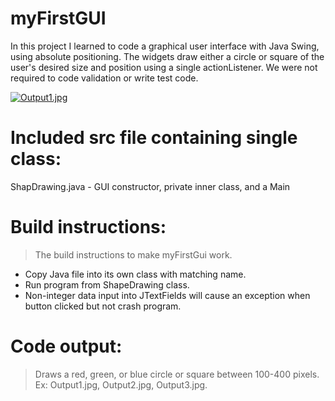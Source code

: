 # myFirstGUI
In this project I learned to code a graphical user interface with Java Swing, using absolute positioning. The widgets draw either a circle or square of the user's desired size and position using a single actionListener. We were not required to code validation or write test code.

[![Output1.jpg](https://i.postimg.cc/KvWQcxwj/Output1.jpg)](https://postimg.cc/fJxYBnwQ)

# Included src file containing single class:
ShapDrawing.java -  GUI constructor, private inner class, and a Main

# Build instructions:
> The build instructions to make myFirstGui work.
- Copy Java file into its own class with matching name.
- Run program from ShapeDrawing class.
- Non-integer data input into JTextFields will cause an exception when button clicked but not crash program.  

# Code output:
> Draws a red, green, or blue circle or square between 100-400 pixels. Ex: Output1.jpg, Output2.jpg, Output3.jpg.
